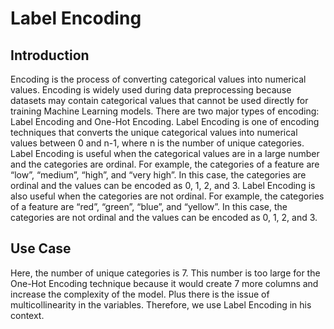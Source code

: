 # Label Encoding

## Introduction

Encoding is the process of converting categorical values into numerical values. Encoding is widely used during data preprocessing because datasets may contain categorical values that cannot be used directly for training Machine Learning models. There are two major types of encoding: Label Encoding and One-Hot Encoding.
Label Encoding is one of encoding techniques that converts the unique categorical values into numerical values between 0 and n-1, where n is the number of unique categories. Label Encoding is useful when the categorical values are in a large number and the categories are ordinal. For example, the categories of a feature are “low”, “medium”, “high”, and “very high”. In this case, the categories are ordinal and the values can be encoded as 0, 1, 2, and 3. Label Encoding is also useful when the categories are not ordinal. For example, the categories of a feature are “red”, “green”, “blue”, and “yellow”. In this case, the categories are not ordinal and the values can be encoded as 0, 1, 2, and 3.

## Use Case

Here, the number of unique categories is 7. This number is too large for the One-Hot Encoding technique because it would create 7 more columns and increase the complexity of the model. Plus there is the issue of multicollinearity in the variables. Therefore, we use Label Encoding in his context.
